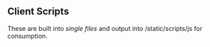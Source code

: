 ## Client Scripts

These are built into _single files_ and output into /static/scripts/js for consumption.
